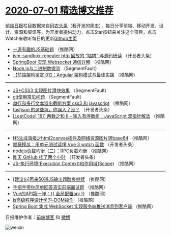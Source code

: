 # [2020-07-01 精选博文推荐](http://hao.caibaojian.com/date/2020/07/01)

[前端日报](http://caibaojian.com/c/news)栏目数据来自[码农头条](http://hao.caibaojian.com/)（我开发的爬虫），每日分享前端、移动开发、设计、资源和资讯等，为开发者提供动力，点击Star按钮来关注这个项目，点击Watch来收听每日的更新[Github主页](https://github.com/kujian/frontendDaily)
* [一道有趣的JS基础题](http://hao.caibaojian.com/144267.html) （推酷网）
* [jvm-sandbox-repeater http 回放的 “陷阱” 与源码研读](http://hao.caibaojian.com/144259.html) （开发者头条）
* [SpringBoot 实现 Websocket 通信详解](http://hao.caibaojian.com/144265.html) （推酷网）
* [Node.js与二进制数据流](http://hao.caibaojian.com/144255.html) （SegmentFault）
* [【前端架构鉴赏 01】：Angular 架构模式与最佳实践](http://hao.caibaojian.com/144266.html) （推酷网）

***
* [JS+CSS3 实现图片滑块效果](http://hao.caibaojian.com/144256.html) （SegmentFault）
* [git使用常见问题](http://hao.caibaojian.com/144257.html) （SegmentFault）
* [单行和多行文本溢出截断方案 css3 和 javascript](http://hao.caibaojian.com/144268.html) （推酷网）
* [fastjson 的这些坑，你误入了没？](http://hao.caibaojian.com/144258.html) （开发者头条）
* [[LeetCode] 167. 两数之和 II &#8211; 输入有序数组：JavaScript 双指针解法](http://hao.caibaojian.com/144269.html) （推酷网）

***
* [H5生成海报之html2canvas插件及网络资源图片转base64](http://hao.caibaojian.com/144270.html) （推酷网）
* [顺藤摸瓜：用单元测试读懂 Vue 3 watch 函数](http://hao.caibaojian.com/144260.html) （开发者头条）
* [nodejs负载均衡（二）：RPC负载均衡](http://hao.caibaojian.com/144271.html) （推酷网）
* [昨天 GitHub 挂了两个小时](http://hao.caibaojian.com/144261.html) （开发者头条）
* [JS-执行环境(Execution Context)和作用域(Scope)](http://hao.caibaojian.com/144272.html) （推酷网）

***
* [[建议👍]再来50道JS输出题酸爽继续](http://hao.caibaojian.com/144262.html) （推酷网）
* [手把手带你简单回答真实前端面试题](http://hao.caibaojian.com/144273.html) （推酷网）
* [Vue的API第一弹：{{ 全局配置api }}](http://hao.caibaojian.com/144263.html) （推酷网）
* [js高级程序设计学习-DOM操作](http://hao.caibaojian.com/144274.html) （推酷网）
* [Spring Boot 集成 WebSocket 实现服务端推送消息到客户端](http://hao.caibaojian.com/144264.html) （推酷网）

日报维护作者：[前端博客](http://caibaojian.com/) 和 [微博](http://caibaojian.com/go/weibo)

![weixin](https://user-images.githubusercontent.com/3055447/38468989-651132ac-3b80-11e8-8e6b-15122322a9d7.png)